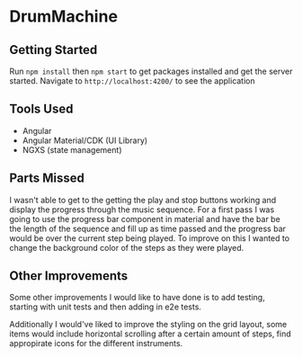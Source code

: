 # DrumMachine


## Getting Started 
Run `npm install` then `npm start` to get packages installed and get the server started. Navigate to `http://localhost:4200/` to see the application

## Tools Used
- Angular
- Angular Material/CDK (UI Library)
- NGXS (state management)

## Parts Missed
I wasn't able to get to the getting the play and stop buttons working and display the progress through the music sequence. For a first pass I was going to use the progress bar component in material and have the bar be the length of the sequence and fill up as time passed and the progress bar would be over the current step being played. To improve on this I wanted to change the background color of the steps as they were played.

## Other Improvements
Some other improvements I would like to have done is to add testing, starting with unit tests and then adding in e2e tests. 

Additionally I would've liked to improve the styling on the grid layout, some items would include horizontal scrolling after a certain amount of steps, find appropirate icons for the different instruments. 